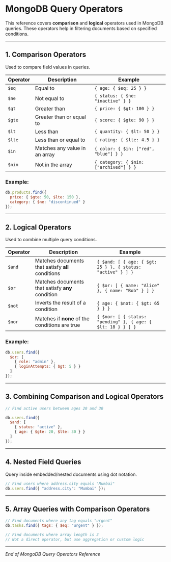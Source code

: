 # MongoDB Query Operators

This reference covers **comparison** and **logical** operators used in MongoDB queries. These operators help in filtering documents based on specified conditions.

---

## 1. Comparison Operators

Used to compare field values in queries.

| Operator | Description                   | Example                                |
| -------- | ----------------------------- | -------------------------------------- |
| `$eq`    | Equal to                      | `{ age: { $eq: 25 } }`                 |
| `$ne`    | Not equal to                  | `{ status: { $ne: "inactive" } }`      |
| `$gt`    | Greater than                  | `{ price: { $gt: 100 } }`              |
| `$gte`   | Greater than or equal to      | `{ score: { $gte: 90 } }`              |
| `$lt`    | Less than                     | `{ quantity: { $lt: 50 } }`            |
| `$lte`   | Less than or equal to         | `{ rating: { $lte: 4.5 } }`            |
| `$in`    | Matches any value in an array | `{ color: { $in: ["red", "blue"] } }`  |
| `$nin`   | Not in the array              | `{ category: { $nin: ["archived"] } }` |

### Example:

```js
db.products.find({
  price: { $gte: 50, $lte: 150 },
  category: { $ne: "discontinued" }
});
```

---

## 2. Logical Operators

Used to combine multiple query conditions.

| Operator | Description                                       | Example                                                     |
| -------- | ------------------------------------------------- | ----------------------------------------------------------- |
| `$and`   | Matches documents that satisfy **all** conditions | `{ $and: [ { age: { $gt: 25 } }, { status: "active" } ] }`  |
| `$or`    | Matches documents that satisfy **any** condition  | `{ $or: [ { name: "Alice" }, { name: "Bob" } ] }`           |
| `$not`   | Inverts the result of a condition                 | `{ age: { $not: { $gt: 65 } } }`                            |
| `$nor`   | Matches if **none** of the conditions are true    | `{ $nor: [ { status: "pending" }, { age: { $lt: 18 } } ] }` |

### Example:

```js
db.users.find({
  $or: [
    { role: "admin" },
    { loginAttempts: { $gt: 5 } }
  ]
});
```

---

## 3. Combining Comparison and Logical Operators

```js
// Find active users between ages 20 and 30

db.users.find({
  $and: [
    { status: "active" },
    { age: { $gte: 20, $lte: 30 } }
  ]
});
```

---

## 4. Nested Field Queries

Query inside embedded/nested documents using dot notation.

```js
// Find users where address.city equals "Mumbai"
db.users.find({ "address.city": "Mumbai" });
```

---

## 5. Array Queries with Comparison Operators

```js
// Find documents where any tag equals "urgent"
db.tasks.find({ tags: { $eq: "urgent" } });

// Find documents where array length is 3
// Not a direct operator, but use aggregation or custom logic
```

---

*End of MongoDB Query Operators Reference*
